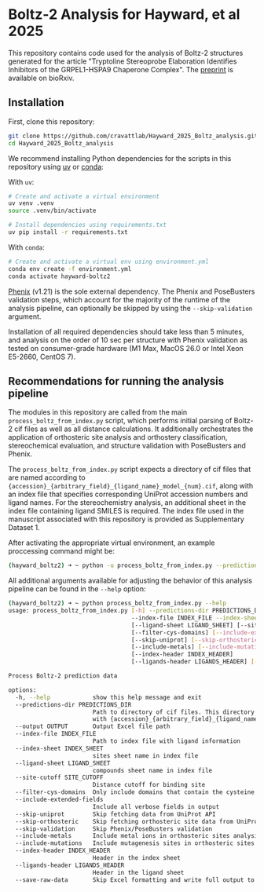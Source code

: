 # Boltz-2 Analysis for Hayward, et al 2025

This repository contains code used for the analysis of Boltz-2 structures generated for the article "Tryptoline Stereoprobe Elaboration Identifies Inhibitors of the GRPEL1-HSPA9 Chaperone Complex". The [preprint](https://www.biorxiv.org/content/10.1101/2025.10.20.683548v1) is available on bioRxiv.

## Installation

First, clone this repository:

```bash
git clone https://github.com/cravattlab/Hayward_2025_Boltz_analysis.git
cd Hayward_2025_Boltz_analysis
```

We recommend installing Python dependencies for the scripts in this repository using [uv](https://github.com/astral-sh/uv) or [conda](https://github.com/conda/conda):

With `uv`:
```bash
# Create and activate a virtual environment
uv venv .venv
source .venv/bin/activate

# Install dependencies using requirements.txt
uv pip install -r requirements.txt
```

With `conda`:
```bash
# Create and activate a virtual env using environment.yml
conda env create -f environment.yml
conda activate hayward-boltz2
```

[Phenix](https://www.phenix-online.org) (v1.21) is the sole external dependency. The Phenix and PoseBusters validation steps, which account for the majority of the runtime of the analysis pipeline, can optionally be skipped by using the `--skip-validation` argument.

Installation of all required dependencies should take less than 5 minutes, and analysis on the order of 10 sec per structure with Phenix validation as tested on consumer-grade hardware (M1 Max, MacOS 26.0 or Intel Xeon E5-2660, CentOS 7).

## Recommendations for running the analysis pipeline

The modules in this repository are called from the main `process_boltz_from_index.py` script, which performs initial parsing of Boltz-2 cif files as well as all distance calculations. It additionally orchestrates the application of orthosteric site analysis and orthostery classification, stereochemical evaluation, and structure validation with PoseBusters and Phenix.

The `process_boltz_from_index.py` script expects a directory of cif files that are named according to `{accession}_{arbitrary_field}_{ligand_name}_model_{num}.cif`, along with an index file that specifies corresponding UniProt accession numbers and ligand names. For the stereochemistry analysis, an additional sheet in the index file containing ligand SMILES is required. The index file used in the manuscript associated with this repository is provided as Supplementary Dataset 1.

After activating the appropriate virtual environment, an example proccessing command might be:

```bash
(hayward_boltz2) ➜ ~ python -u process_boltz_from_index.py --predictions-dir=./example_data/ --index-file=./Supplementary_Dataset_1.xlsx --index-sheet='liganded sites' --ligand-sheet='compounds' --output=example_output.xlsx --index-header=0 --ligands-header=0 | tee example_output.log
```

All additional arguments available for adjusting the behavior of this analysis pipeline can be found in the `--help` option:

```bash
(hayward_boltz2) ➜ ~ python process_boltz_from_index.py --help
usage: process_boltz_from_index.py [-h] --predictions-dir PREDICTIONS_DIR [--output OUTPUT]
                                   --index-file INDEX_FILE --index-sheet INDEX_SHEET
                                   [--ligand-sheet LIGAND_SHEET] [--site-cutoff SITE_CUTOFF]
                                   [--filter-cys-domains] [--include-extended-fields]
                                   [--skip-uniprot] [--skip-orthosteric] [--skip-validation]
                                   [--include-metals] [--include-mutations]
                                   [--index-header INDEX_HEADER]
                                   [--ligands-header LIGANDS_HEADER] [--save-raw-data]

Process Boltz-2 prediction data

options:
  -h, --help            show this help message and exit
  --predictions-dir PREDICTIONS_DIR
                        Path to directory of cif files. This directory must contain cif files
                        with {accession}_{arbitrary_field}_{ligand_name}_model_{num}.cif
  --output OUTPUT       Output Excel file path
  --index-file INDEX_FILE
                        Path to index file with ligand information
  --index-sheet INDEX_SHEET
                        sites sheet name in index file
  --ligand-sheet LIGAND_SHEET
                        compounds sheet name in index file
  --site-cutoff SITE_CUTOFF
                        Distance cutoff for binding site
  --filter-cys-domains  Only include domains that contain the cysteine site in output
  --include-extended-fields
                        Include all verbose fields in output
  --skip-uniprot        Skip fetching data from UniProt API
  --skip-orthosteric    Skip fetching orthosteric site data from UniProt
  --skip-validation     Skip Phenix/PoseBusters validation
  --include-metals      Include metal ions in orthosteric sites analysis
  --include-mutations   Include mutagenesis sites in orthosteric sites analysis
  --index-header INDEX_HEADER
                        Header in the index sheet
  --ligands-header LIGANDS_HEADER
                        Header in the ligand sheet
  --save-raw-data       Skip Excel formatting and write full output to an excel file
```
